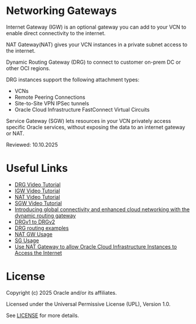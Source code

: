 # Networking Gateways
 
Internet Gateway (IGW) is an optional gateway you can add to your VCN to enable direct connectivity to the internet.

NAT Gateway(NAT) gives your VCN  instances in a private subnet access to the internet.

Dynamic Routing Gateway (DRG)  to connect to customer on-prem DC or other OCI regions.

DRG instances support the following attachment types:
    
 - VCNs
 - Remote Peering Connections
 - Site-to-Site VPN IPSec tunnels
 - Oracle Cloud Infrastructure FastConnect Virtual Circuits
    
 Service Gateway (SGW)  lets resources in your VCN privately access specific Oracle services, without exposing the data to an internet gateway or NAT.

 Reviewed: 10.10.2025
 
# Useful Links

- [DRG Video Tutorial](https://www.youtube.com/watch?v=ZXOYkkkQCEI)
- [IGW Video Tutorial](https://www.youtube.com/watch?v=MtFNdZz20M4)
- [NAT Video Tutorial](https://www.youtube.com/watch?v=dWEApK7DmdY)
- [SGW Video Tutorial](https://www.youtube.com/watch?v=ivAxfoMYXlo)
- [Introducing global connectivity and enhanced cloud networking with the dynamic routing gateway](https://blogs.oracle.com/cloud-infrastructure/post/introducing-global-connectivity-and-enhanced-cloud-networking-with-the-dynamic-routing-gateway)
- [DRGv1 to DRGv2 ](https://www.ateam-oracle.com/post/migration-from-legacy-drg-to-enhanced-drg)
- [DRG routing examples](https://www.ateam-oracle.com/post/basic-routing-scenarios-for-the-enhanced-drg)
- [NAT GW Usage](https://blogs.oracle.com/ateam/post/oci-network-firewall---nat-gateway-use-case)
- [SG Usage](https://blogs.oracle.com/cloud-infrastructure/post/access-oracle-services-privately-with-a-service-gateway)
- [Use NAT Gateway to allow Oracle Cloud Infrastructure Instances to Access the Internet](https://docs.oracle.com/en/learn/nat-gateway-internet-access/)
 
# License

Copyright (c) 2025 Oracle and/or its affiliates.

Licensed under the Universal Permissive License (UPL), Version 1.0.

See [LICENSE](https://github.com/oracle-devrel/technology-engineering/blob/main/LICENSE) for more details.
